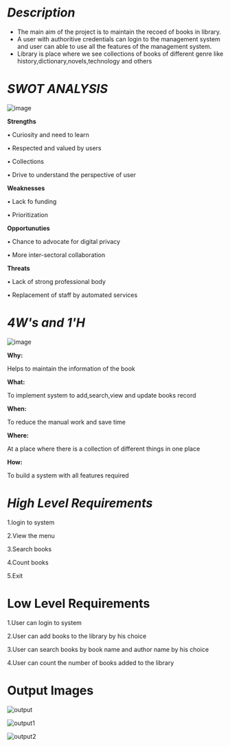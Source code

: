 
# *****Description*****

   * The main aim of the project is to maintain the recoed of books in library.
   * A user with authoritive credentials can login to the management system and user can able to use all the features of the management system.
   * Library is place where we see collections of books of different genre like 
       history,dictionary,novels,technology and others
  

 # *****SWOT ANALYSIS*****
    
   ![image](https://user-images.githubusercontent.com/98846705/156603695-7d2af8f9-76bf-4a44-9fc6-aad09d64ad29.png)


  **Strengths**
        
 • Curiosity and need to learn
 
 • Respected and valued by users
 
 • Collections
 
 • Drive to understand the perspective of user     


  **Weaknesses**
           
 • Lack fo funding
 
 • Prioritization    

  **Opportunuties**
   
 • Chance to advocate for digital privacy
 
 • More inter-sectoral collaboration  


  **Threats**
  
 • Lack of strong professional body
 
 • Replacement of staff by automated services    


# *****4W's and 1'H*****

![image](https://user-images.githubusercontent.com/98846705/156605362-6090586e-b28a-4e09-aa91-7d9523c26d66.png)

**Why:**
    
   Helps to maintain the information of the book
   
**What:**

  To implement system to add,search,view and update books record
  
**When:**

   To reduce the manual work and save time
   
**Where:**
     
   At a place where there is a collection of different things in one place
   
**How:**

   To build a system with all features required

 # *****High Level Requirements*****

   1.login to system

   2.View the menu
     
   3.Search books

   4.Count books

   5.Exit            

# ****Low Level Requirements****

   1.User can login to system

   2.User can add books to the library by his choice

   3.User can search books by book name and author name by his choice

   4.User can count the number of books added to the library
        
# **Output Images**        
        
 ![output](https://user-images.githubusercontent.com/98846705/156623573-b445145a-6d95-4b7a-b9e2-700c193aaaca.png)
 
 ![output1](https://user-images.githubusercontent.com/98846705/156623939-167db1af-1086-44fc-bcc0-efe5b72ec6fc.png)
 
 ![output2](https://user-images.githubusercontent.com/98846705/156624010-cbd6679b-1cda-4350-88d8-ab04e8f1a220.png)


       
        
